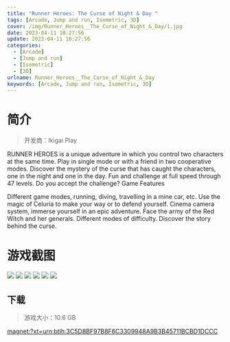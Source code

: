 ```yaml
---
title: "Runner Heroes: The Curse of Night & Day "
tags: [Arcade, Jump and run, Isometric, 3D]
cover: /img/Runner_Heroes__The_Curse_of_Night_&_Day/1.jpg
date: 2023-04-11 10:27:56
update: 2023-04-11 10:27:56
categories: 
  - [Arcade]
  - [Jump and run]
  - [Isometric]
  - [3D]
urlname: Runner_Heroes__The_Curse_of_Night_&_Day
keywords: [Arcade, Jump and run, Isometric, 3D]
---
```

# 简介

> 开发商：Ikigai Play

RUNNER HEROES is a unique adventure in which you control two characters at the same time. Play in single mode or with a friend in two cooperative modes. Discover the mystery of the curse that has caught the characters, one in the night and one in the day. Fun and challenge at full speed through 47 levels.
Do you accept the challenge?
Game Features

Different game modes, running, diving, travelling in a mine car, etc.
Use the magic of Celuria to make your way or to defend yourself.
Cinema camera system, immerse yourself in an epic adventure.
Face the army of the Red Witch and her generals.
Different modes of difficulty.
Discover the story behind the curse.

# 游戏截图

![](/img/Runner_Heroes__The_Curse_of_Night_&_Day/2.jpg)
![](/img/Runner_Heroes__The_Curse_of_Night_&_Day/3.jpg)
![](/img/Runner_Heroes__The_Curse_of_Night_&_Day/4.jpg)
![](/img/Runner_Heroes__The_Curse_of_Night_&_Day/5.jpg)
![](/img/Runner_Heroes__The_Curse_of_Night_&_Day/6.jpg)
![](/img/Runner_Heroes__The_Curse_of_Night_&_Day/7.jpg)


## 下载

> 游戏大小：10.6 GB

[magnet:?xt=urn:btih:3C5D8BF97B8F6C3309948A9B3B45711BCBD1DCCC](magnet:?xt=urn:btih:3C5D8BF97B8F6C3309948A9B3B45711BCBD1DCCC)